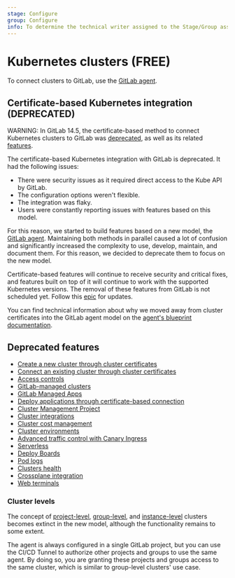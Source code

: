 ```yaml
---
stage: Configure
group: Configure
info: To determine the technical writer assigned to the Stage/Group associated with this page, see https://about.gitlab.com/handbook/engineering/ux/technical-writing/#assignments
---
```


# Kubernetes clusters **(FREE)**

To connect clusters to GitLab, use the [GitLab agent](../../clusters/agent/index.md).

## Certificate-based Kubernetes integration (DEPRECATED)

WARNING:
In GitLab 14.5, the certificate-based method to connect Kubernetes clusters
to GitLab was [deprecated](https://gitlab.com/groups/gitlab-org/configure/-/epics/8),
as well as its related [features](#deprecated-features).

The certificate-based Kubernetes integration with GitLab is deprecated.
It had the following issues:

- There were security issues as it required direct access to the Kube API by GitLab.
- The configuration options weren't flexible.
- The integration was flaky.
- Users were constantly reporting issues with features based on this model.

For this reason, we started to build features based on a new model, the
[GitLab agent](../../clusters/agent/index.md).
Maintaining both methods in parallel caused a lot of confusion
and significantly increased the complexity to use, develop, maintain, and
document them. For this reason, we decided to deprecate them to focus on the
new model.

Certificate-based features will continue to receive security and critical
fixes, and features built on top of it will continue to work with the supported
Kubernetes versions. The removal of these features from GitLab is not
scheduled yet.
Follow this [epic](https://gitlab.com/groups/gitlab-org/configure/-/epics/8)
for updates.

You can find technical information about why we moved away from cluster certificates into
the GitLab agent model on the [agent's blueprint documentation](../../../architecture/blueprints/gitlab_to_kubernetes_communication/index.md).

## Deprecated features

- [Create a new cluster through cluster certificates](../../project/clusters/add_remove_clusters.md)
- [Connect an existing cluster through cluster certificates](../../project/clusters/add_existing_cluster.md)
- [Access controls](../../project/clusters/cluster_access.md)
- [GitLab-managed clusters](../../project/clusters/gitlab_managed_clusters.md)
- [GitLab Managed Apps](../../clusters/applications.md)
- [Deploy applications through certificate-based connection](../../project/clusters/deploy_to_cluster.md)
- [Cluster Management Project](../../clusters/management_project.md)
- [Cluster integrations](../../clusters/integrations.md)
- [Cluster cost management](../../clusters/cost_management.md)
- [Cluster environments](../../clusters/environments.md)
- [Advanced traffic control with Canary Ingress](../../project/canary_deployments.md#advanced-traffic-control-with-canary-ingress-deprecated)
- [Serverless](../../project/clusters/serverless/index.md)
- [Deploy Boards](../../project/deploy_boards.md)
- [Pod logs](../../project/clusters/kubernetes_pod_logs.md)
- [Clusters health](manage/clusters_health.md)
- [Crossplane integration](../../clusters/crossplane.md)
- [Web terminals](../../../administration/integration/terminal.md)

### Cluster levels

The concept of [project-level](../../project/clusters/index.md),
[group-level](../../group/clusters/index.md), and
[instance-level](../../instance/clusters/index.md) clusters becomes
extinct in the new model, although the functionality remains to some extent.

The agent is always configured in a single GitLab project, but you can use the CI/CD Tunnel to
authorize other projects and groups to use the same agent.
By doing so, you are granting these projects and groups access to the same cluster, which is similar to group-level clusters' use case.
